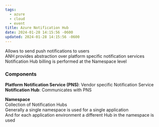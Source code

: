 ```yaml
---
tags:
  - azure
  - cloud
  - event
title: Azure Notification Hub
date: 2024-01-28 14:15:56 -0600
updated: 2024-01-28 14:15:56 -0600
---
```


Allows to send push notifications to users  
ANH provides abstraction over platform specific notification services  
Notification Hub billing is performed at the Namespace level

### Components

**Platform Notification Service (PNS)**: Vendor specific Notification Service  
**Notification Hub**: Communicates with PNS  

**Namespace**  
Collection of Notification Hubs  
Generally a single namespace is used for a single application  
And for each application environment a different Hub in the namespace is used

